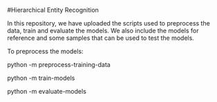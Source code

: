 #Hierarchical Entity Recognition

In this repository, we have uploaded the scripts used to preprocess the data, train and evaluate the models. We also include the models for reference and some samples that can be used to test the models.

To preprocess the models:

python -m preprocess-training-data <path-to-spacy-json-files>

python -m train-models <path-to-training-spacy-files> <path-to-test-spacy-files>

python -m evaluate-models <path-to-test-files>

